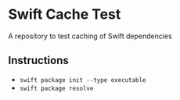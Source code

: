 # Swift Cache Test

A repository to test caching of Swift dependencies

## Instructions

- `swift package init --type executable`
- `swift package resolve`
